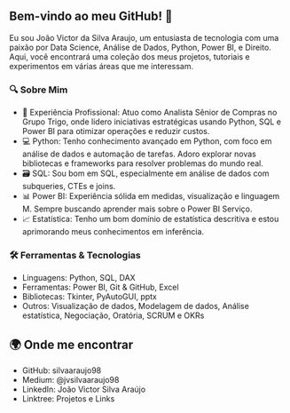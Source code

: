 
## Bem-vindo ao meu GitHub! 👋

Eu sou João Victor da Silva Araujo, um entusiasta de tecnologia com uma paixão por Data Science, Análise de Dados, Python, Power BI, e Direito. Aqui, você encontrará uma coleção dos meus projetos, tutoriais e experimentos em várias áreas que me interessam.

### 🔍 Sobre Mim
* 💼 Experiência Profissional: Atuo como Analista Sênior de Compras no Grupo Trigo, onde lidero iniciativas estratégicas usando Python, SQL e Power BI para otimizar operações e reduzir custos.
* 💻 Python: Tenho conhecimento avançado em Python, com foco em análise de dados e automação de tarefas. Adoro explorar novas bibliotecas e frameworks para resolver problemas do mundo real.
* 🗃️ SQL: Sou bom em SQL, especialmente em análise de dados com subqueries, CTEs e joins.
* 📊 Power BI: Experiência sólida em medidas, visualização e linguagem M. Sempre buscando aprender mais sobre o Power BI Serviço.
* 📈 Estatística: Tenho um bom domínio de estatística descritiva e estou aprimorando meus conhecimentos em inferência.

### 🛠️ Ferramentas & Tecnologias
* Linguagens: Python, SQL, DAX
* Ferramentas: Power BI, Git & GitHub, Excel
* Bibliotecas: Tkinter, PyAutoGUI, pptx
* Outros: Visualização de dados, Modelagem de dados, Análise estatística, Negociação, Oratória, SCRUM e OKRs

## 🌍 Onde me encontrar
* GitHub: silvaaraujo98
* Medium: @jvsilvaaraujo98
* LinkedIn: João Victor Silva Araújo
* Linktree: Projetos e Links

